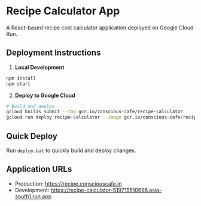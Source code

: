# Recipe Calculator App

A React-based recipe cost calculator application deployed on Google Cloud Run.

## Deployment Instructions

1. **Local Development**
```bash
npm install
npm start
```

2. **Deploy to Google Cloud**
```bash
# Build and deploy
gcloud builds submit --tag gcr.io/conscious-cafe/recipe-calculator
gcloud run deploy recipe-calculator --image gcr.io/conscious-cafe/recipe-calculator --platform managed --region asia-south1 --allow-unauthenticated
```

## Quick Deploy
Run `deploy.bat` to quickly build and deploy changes.

## Application URLs
- Production: https://recipe.consciouscafe.in
- Development: https://recipe-calculator-519715510696.asia-south1.run.app
